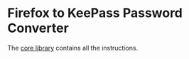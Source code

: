 # Firefox to KeePass Password Converter
The [core library](https://github.com/Tiggerito/WebSiteAdvantage.KeePass.Firefox) contains all the instructions.

